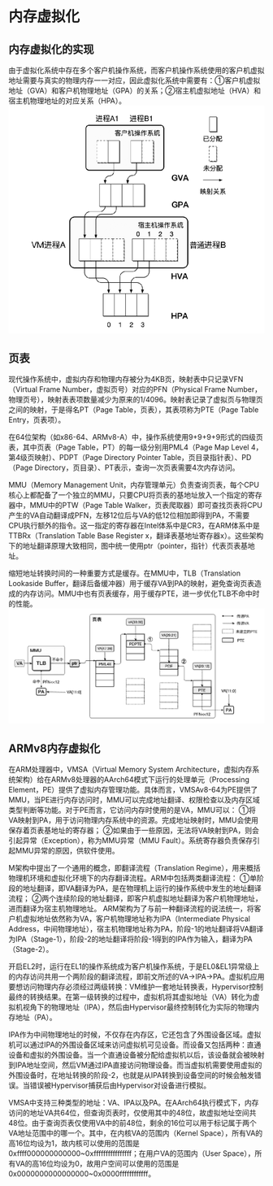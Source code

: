 # 内存虚拟化

## 内存虚拟化的实现

由于虚拟化系统中存在多个客户机操作系统，而客户机操作系统使用的客户机虚拟地址需要与真实的物理内存一一对应，因此虚拟化系统中需要有：①客户机虚拟地址（GVA）和客户机物理地址（GPA）的关系；②宿主机虚拟地址（HVA）和宿主机物理地址的对应关系（HPA）。
![](./assets/gva-hpa.png)

## 页表
现代操作系统中，虚拟内存和物理内存被分为4KB页，映射表中只记录VFN（Virtual Frame Number，虚拟页号）对应的PFN（Physical Frame Number，物理页号），映射表表项数量减少为原来的1/4096。映射表记录了虚拟页与物理页之间的映射，于是得名PT（Page Table，页表），其表项称为PTE（Page Table Entry，页表项）。

在64位架构（如x86-64、ARMv8-A）中，操作系统使用9+9+9+9形式的四级页表，其中页表（Page Table，PT）的每一级分别用PML4（Page Map Level 4，第4级页映射）、PDPT（Page Directory Pointer Table，页目录指针表）、PD（Page Directory，页目录）、PT表示，查询一次页表需要4次内存访问。

MMU（Memory Management Unit，内存管理单元）负责查询页表，每个CPU核心上都配备了一个独立的MMU，只要CPU将页表的基地址放入一个指定的寄存器中，MMU中的PTW（Page Table Walker，页表爬取器）即可查找页表将CPU产生的VA自动翻译成PFN，左移12位后与VA的低12位相加即得到PA，不需要CPU执行额外的指令。这一指定的寄存器在Intel体系中是CR3，在ARM体系中是TTBRx（Translation Table Base Register x，翻译表基地址寄存器x）。这些架构下的地址翻译原理大致相同，图中统一使用ptr（pointer，指针）代表页表基地址。

缩短地址转换时间的一种重要方式是缓存。在MMU中，TLB（Translation Lookaside Buffer，翻译后备缓冲器）用于缓存VA到PA的映射，避免查询页表造成的内存访问。MMU中也有页表缓存，用于缓存PTE，进一步优化TLB不命中时的性能。
![](./assets/va-pa.png)

## ARMv8内存虚拟化
在ARM处理器中，VMSA（Virtual Memory System Architecture，虚拟内存系统架构）给在ARMv8处理器的AArch64模式下运行的处理单元（Processing Element，PE）提供了虚拟内存管理功能。具体而言，VMSAv8-64为PE提供了MMU，当PE进行内存访问时，MMU可以完成地址翻译、权限检查以及内存区域类型判断等功能。对于PE而言，它访问内存时使用的是VA，MMU可以：
①将VA映射到PA，用于访问物理内存系统中的资源。完成地址映射时，MMU会使用保存着页表基地址的寄存器；
②如果由于一些原因，无法将VA映射到PA，则会引起异常（Exception），称为MMU异常（MMU Fault）。系统寄存器负责保存引起MMU异常的原因，供软件使用。

M架构中提出了一个通用的概念，即翻译流程（Translation Regime），用来概括物理机环境和虚拟化环境下的内存翻译流程。ARM中包括两类翻译流程：
①单阶段的地址翻译，即VA翻译为PA，是在物理机上运行的操作系统中发生的地址翻译流程；
②两个连续阶段的地址翻译，即客户机虚拟地址翻译为客户机物理地址，进而翻译为宿主机物理地址。
ARM架构为了与前一种翻译流程的说法统一，将客户机虚拟地址依然称为VA，客户机物理地址称为IPA（Intermediate Physical Address，中间物理地址），宿主机物理地址称为PA，阶段-1的地址翻译将VA翻译为IPA（Stage-1），阶段-2的地址翻译将阶段-1得到的IPA作为输入，翻译为PA（Stage-2）。

开启EL2时，运行在EL1的操作系统成为客户机操作系统，于是EL0&EL1异常级上的内存访问共用一个两阶段的翻译流程，即前文所述的VA→IPA→PA。虚拟机应用要想访问物理内存必须经过两级转换：VM维护一套地址转换表，Hypervisor控制最终的转换结果。在第一级转换的过程中，虚拟机将其虚拟地址（VA）转化为虚拟机视角下的物理地址（IPA），然后由Hypervisor最终控制转化为实际的物理内存地址（PA）。

IPA作为中间物理地址的时候，不仅存在内存区，它还包含了外围设备区域。虚拟机可以通过IPA的外围设备区域来访问虚拟机可见设备。而设备又包括两种：直通设备和虚拟的外围设备。当一个直通设备被分配给虚拟机以后，该设备就会被映射到IPA地址空间，然后VM通过IPA直接访问物理设备。而当虚拟机需要使用虚拟的外围设备时，在地址转换的阶段-2，也就是从IPA转换到设备空间的时候会触发错误。当错误被Hypervisor捕获后由Hypervisor对设备进行模拟。

VMSA中支持三种类型的地址：VA、IPA以及PA。在AArch64执行模式下，内存访问的地址VA共64位，但查询页表时，仅使用其中的48位，故虚拟地址空间共48位。由于查询页表仅使用VA中的前48位，剩余的16位可以用于标记属于两个VA地址范围中的哪一个。其中，在内核VA的范围内（Kernel Space），所有VA的高16位均设为1，故内核可以使用的范围是0xffff000000000000~0xffffffffffffffff；在用户VA的范围内（User Space），所有VA的高16位均设为0，故用户空间可以使用的范围是0x0000000000000000~0x0000ffffffffffff。
